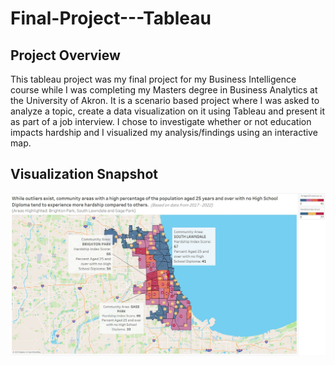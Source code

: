 # Final-Project---Tableau

## Project Overview
This tableau project was my final project for my Business Intelligence course while I was completing my Masters degree in Business Analytics at the University of Akron. It is a scenario based project where I was asked to analyze a topic, create a data visualization on it using Tableau and present it as part of a job interview. I chose to investigate whether or not education impacts hardship and I visualized my analysis/findings using an interactive map.

## Visualization Snapshot
![Interactive Map](screenshot.jpg)
